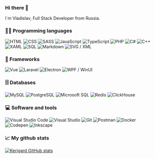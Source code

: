 ### Hi there 👋
I`m Vladislav, Full Stack Developer from Russia.

### 👨‍💻 Programming languages

<p>
  <img alt="HTML" src="https://img.shields.io/badge/HTML-E34F26.svg?logo=html5&logoColor=white">
  <img alt="CSS" src="https://img.shields.io/badge/CSS-1572B6.svg?logo=css3&logoColor=white">
  <img alt="SASS" src="https://img.shields.io/badge/Sass-CC6699.svg?logo=SASS&logoColor=white">
  <img alt="JavaScript" src="https://img.shields.io/badge/JavaScript-F7DF1E.svg?logo=javascript&logoColor=black">
  <img alt="TypeScript" src="https://img.shields.io/badge/TypeScript-3178C6.svg?logo=typescript&logoColor=white">
  <img alt="PHP" src="https://img.shields.io/badge/PHP-777BB4.svg?logo=php&logoColor=white">
  <img alt="C#" src="https://img.shields.io/badge/C%23-239120.svg?logo=c-sharp&logoColor=white">
  <img alt="C++" src="https://img.shields.io/badge/C++-00599C.svg?logo=c%2B%2B&logoColor=white">
  <img alt="XAML" src="https://img.shields.io/badge/XAML-0C54C2.svg?logo=xaml&logoColor=white">
  <img alt="SQL" src="https://img.shields.io/badge/SQL-4479A1.svg?logo=amazon-dynamodb&logoColor=white">
  <img alt="Markdown" src="https://img.shields.io/badge/Markdown-000000.svg?logo=markdown&logoColor=white">
  <img alt="SVG / XML" src="https://img.shields.io/badge/SVG%20%2F%20XML-FFB13B.svg?logo=svg&logoColor=black">
</p>


### 🧰 Frameworks

<p>
  <img alt="Vue" src="https://img.shields.io/badge/Vue-4FC08D?logo=vue.js&logoColor=white">
  <img alt="Laravel" src="https://img.shields.io/badge/Laravel-FF2D20?logo=laravel&logoColor=white">
  <img alt="Electron" src="https://img.shields.io/badge/Electron-47848F.svg?logo=electron&logoColor=white">
  <img alt="WPF / WinUI" src="https://img.shields.io/badge/WPF%20%2F%20WinUI-512BD4?logo=.net&logoColor=white">
</p>

### 🗄️ Databases

<p>
  <img alt="MySQL" src="https://img.shields.io/badge/MySQL-4479A1.svg?logo=mysql&logoColor=white">
  <img alt="PostgreSQL" src="https://img.shields.io/badge/PostgreSQL-4169E1.svg?logo=postgresql&logoColor=white">
  <img alt="Microsoft SQL" src="https://img.shields.io/badge/Microsoft%20SQL-CC2927.svg?logo=microsoft-sql-server&logoColor=white">
  <img alt="Redis" src="https://img.shields.io/badge/Redis-DC382D.svg?logo=redis&logoColor=white">
  <img alt="ClickHouse" src="https://img.shields.io/badge/ClickHouse-FFCC01.svg?logo=clickhouse&logoColor=white">
</p>

### 💻 Software and tools

<p>
  <img alt="Visual Studio Code" src="https://img.shields.io/badge/Visual%20Studio%20Code-007ACC.svg?logo=visual-studio-code&logoColor=white">
  <img alt="Visual Studio" src="https://img.shields.io/badge/Visual%20Studio-5C2D91.svg?logo=visual-studio&logoColor=white">
  <img alt="Git" src="https://img.shields.io/badge/Git-F05032.svg?logo=git&logoColor=white">
  <img alt="Postman" src="https://img.shields.io/badge/Postman-FF6C37?logo=postman&logoColor=white">
  <img alt="Docker" src="https://img.shields.io/badge/Docker-2496ED?logo=docker&logoColor=white">
  <img alt="Codepen" src="https://img.shields.io/badge/Codepen-000000.svg?logo=codepen&logoColor=white">
  <img alt="Inkscape" src="https://img.shields.io/badge/Inkscape-000000?logo=Inkscape&logoColor=white">
</p>

### 📈 My github stats
[![Kerigard GitHub stats](https://github-readme-stats.vercel.app/api?username=kerigard&hide=stars&count_private=true&show_icons=true&theme=vue)](https://github.com/Kerigard)

